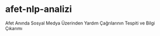 # afet-nlp-analizi
Afet Anında Sosyal Medya Üzerinden Yardım Çağrılarının Tespiti ve Bilgi Çıkarımı
